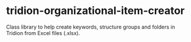 # tridion-organizational-item-creator
Class library to help create keywords, structure groups and folders in Tridion from Excel files (.xlsx). 
